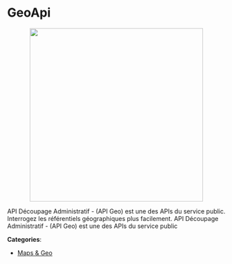 # GeoApi
<p align="center">
    <img width="400" src="https://raw.githubusercontent.com/apis-list/apis-list/apis/geoapi/logo_256x256.png" />
</p>

API Découpage Administratif - (API Geo) est une des APIs du service public.  Interrogez les référentiels géographiques plus facilement. API Découpage Administratif - (API Geo) est une des APIs du service public



**Categories**:
- [Maps & Geo](https://github.com/apis-list/apis-list#maps-and-geo)




